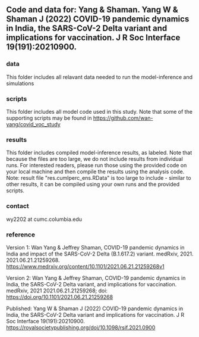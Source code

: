 ## Code and data for: Yang & Shaman. Yang W & Shaman J (2022) COVID-19 pandemic dynamics in India, the SARS-CoV-2 Delta variant and implications for vaccination. J R Soc Interface 19(191):20210900.


### data
This folder includes all relavant data needed to run the model-inference and simulations

### scripts
This folder includes all model code used in this study. 
Note that some of the supporting scripts may be found in https://github.com/wan-yang/covid_voc_study


### results
This folder includes compiled model-inference results, as labeled. 
Note that because the files are too large, we do not include results from individual runs. For interested readers, please run those using the provided code on your local machine and then compile the results using the analysis code. 
Note: result file "res.cumIperc_ens.RData" is too large to include - similar to other results, it can be compiled using your own runs and the provided scripts.

### contact
wy2202 at cumc.columbia.edu

### reference
Version 1: 
Wan Yang & Jeffrey Shaman, COVID-19 pandemic dynamics in India and impact of the SARS-CoV-2 Delta (B.1.617.2) variant. medRxiv, 2021. 2021.06.21.21259268. https://www.medrxiv.org/content/10.1101/2021.06.21.21259268v1

Version 2:
Wan Yang & Jeffrey Shaman, COVID-19 pandemic dynamics in India, the SARS-CoV-2 Delta variant, and implications for vaccination. medRxiv, 2021 2021.06.21.21259268; doi: https://doi.org/10.1101/2021.06.21.21259268

Published:
Yang W & Shaman J (2022) COVID-19 pandemic dynamics in India, the SARS-CoV-2 Delta variant and implications for vaccination. J R Soc Interface 19(191):20210900. https://royalsocietypublishing.org/doi/10.1098/rsif.2021.0900

